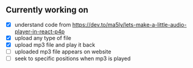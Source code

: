 ## Currently working on
- [x] understand code from https://dev.to/ma5ly/lets-make-a-little-audio-player-in-react-p4p  
- [x] upload any type of file
- [x] upload mp3 file and play it back
- [ ] uploaded mp3 file appears on website
- [ ] seek to specific positions when mp3 is played
